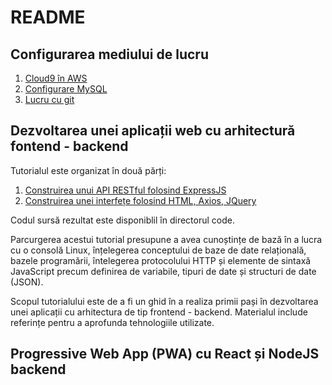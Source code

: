 # README

## Configurarea mediului de lucru

1. [Cloud9 în AWS](c9.md)
2. [Configurare MySQL](mysql.md)
3. [Lucru cu git](git.md)

## Dezvoltarea unei aplicații web cu arhitectură fontend - backend

Tutorialul este organizat în două părți:

1. [Construirea unui API RESTful folosind ExpressJS](tutorial-rest-api.md)
2. [Construirea unei interfețe folosind HTML, Axios, JQuery](tutorial-frontend.md)

Codul sursă rezultat este disponiblil în directorul code.

Parcurgerea acestui tutorial presupune a avea cunoștințe de bază în a lucra cu o consolă Linux, înțelegerea conceptului de baze de date relațională, bazele programării, întelegerea protocolului HTTP și elemente de sintaxă JavaScript precum definirea de variabile, tipuri de date și structuri de date \(JSON\).

Scopul tutorialului este de a fi un ghid în a realiza primii pași în dezvoltarea unei aplicații cu arhitectura de tip frontend - backend. Materialul include referințe pentru a aprofunda tehnologiile utilizate.

## Progressive Web App \(PWA\) cu React și NodeJS backend

